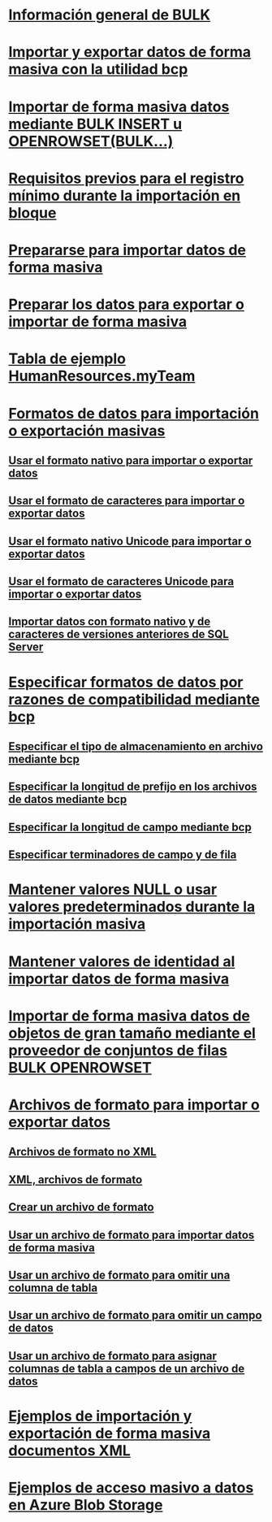 # [Información general de BULK](bulk-import-and-export-of-data-sql-server.md)  
# [Importar y exportar datos de forma masiva con la utilidad bcp](import-and-export-bulk-data-by-using-the-bcp-utility-sql-server.md)  
# [Importar de forma masiva datos mediante BULK INSERT u OPENROWSET(BULK...)](import-bulk-data-by-using-bulk-insert-or-openrowset-bulk-sql-server.md)  
# [Requisitos previos para el registro mínimo durante la importación en bloque](prerequisites-for-minimal-logging-in-bulk-import.md)  
# [Prepararse para importar datos de forma masiva](prepare-to-bulk-import-data-sql-server.md)  
# [Preparar los datos para exportar o importar de forma masiva](prepare-data-for-bulk-export-or-import-sql-server.md)  
# [Tabla de ejemplo HumanResources.myTeam](humanresources-myteam-sample-table-sql-server.md)  
# [Formatos de datos para importación o exportación masivas](data-formats-for-bulk-import-or-bulk-export-sql-server.md)  
## [Usar el formato nativo para importar o exportar datos](use-native-format-to-import-or-export-data-sql-server.md)  
## [Usar el formato de caracteres para importar o exportar datos](use-character-format-to-import-or-export-data-sql-server.md)  
## [Usar el formato nativo Unicode para importar o exportar datos](use-unicode-native-format-to-import-or-export-data-sql-server.md)  
## [Usar el formato de caracteres Unicode para importar o exportar datos](use-unicode-character-format-to-import-or-export-data-sql-server.md)  
## [Importar datos con formato nativo y de caracteres de versiones anteriores de SQL Server](import-native-and-character-format-data-from-earlier-versions-of-sql-server.md)  
# [Especificar formatos de datos por razones de compatibilidad mediante bcp](specify-data-formats-for-compatibility-when-using-bcp-sql-server.md)  
## [Especificar el tipo de almacenamiento en archivo mediante bcp](specify-file-storage-type-by-using-bcp-sql-server.md)  
## [Especificar la longitud de prefijo en los archivos de datos mediante bcp](specify-prefix-length-in-data-files-by-using-bcp-sql-server.md)  
## [Especificar la longitud de campo mediante bcp](specify-field-length-by-using-bcp-sql-server.md)  
## [Especificar terminadores de campo y de fila](specify-field-and-row-terminators-sql-server.md)  
# [Mantener valores NULL o usar valores predeterminados durante la importación masiva](keep-nulls-or-use-default-values-during-bulk-import-sql-server.md)  
# [Mantener valores de identidad al importar datos de forma masiva](keep-identity-values-when-bulk-importing-data-sql-server.md)  
# [Importar de forma masiva datos de objetos de gran tamaño mediante el proveedor de conjuntos de filas BULK OPENROWSET](bulk-import-large-object-data-with-openrowset-bulk-rowset-provider.md)  
# [Archivos de formato para importar o exportar datos](format-files-for-importing-or-exporting-data-sql-server.md)  
## [Archivos de formato no XML](non-xml-format-files-sql-server.md)  
## [XML, archivos de formato](xml-format-files-sql-server.md)  
## [Crear un archivo de formato](create-a-format-file-sql-server.md)  
## [Usar un archivo de formato para importar datos de forma masiva](use-a-format-file-to-bulk-import-data-sql-server.md)  
## [Usar un archivo de formato para omitir una columna de tabla](use-a-format-file-to-skip-a-table-column-sql-server.md)  
## [Usar un archivo de formato para omitir un campo de datos](use-a-format-file-to-skip-a-data-field-sql-server.md)  
## [Usar un archivo de formato para asignar columnas de tabla a campos de un archivo de datos](use-a-format-file-to-map-table-columns-to-data-file-fields-sql-server.md)  
# [Ejemplos de importación y exportación de forma masiva documentos XML](examples-of-bulk-import-and-export-of-xml-documents-sql-server.md)  
# [Ejemplos de acceso masivo a datos en Azure Blob Storage](examples-of-bulk-access-to-data-in-azure-blob-storage.md)  
